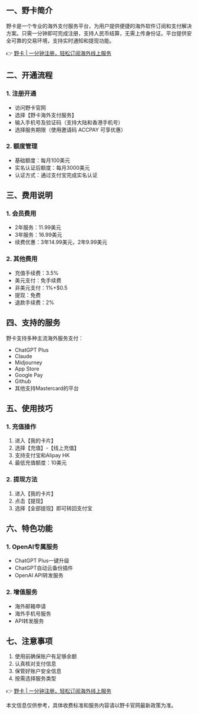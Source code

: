 ## 一、野卡简介

野卡是一个专业的海外支付服务平台，为用户提供便捷的海外软件订阅和支付解决方案。只需一分钟即可完成注册，支持人民币结算，无需上传身份证。平台提供安全可靠的交易环境，支持实时通知和提现功能。

👉 [野卡 | 一分钟注册，轻松订阅海外线上服务](https://bit.ly/bewildcard)

## 二、开通流程

### 1. 注册开通
- 访问野卡官网
- 选择【野卡海外支付服务】
- 输入手机号及验证码（支持大陆和香港手机号）
- 选择服务期限（使用邀请码 ACCPAY 可享优惠）

### 2. 额度管理
- 基础额度：每月100美元
- 实名认证后额度：每月3000美元
- 认证方式：通过支付宝完成实名认证

## 三、费用说明

### 1. 会员费用
- 2年服务：11.99美元
- 3年服务：16.99美元
- 续费优惠：3年14.99美元，2年9.99美元

### 2. 其他费用
- 充值手续费：3.5%
- 美元支付：免手续费
- 非美元支付：1%+$0.5
- 提现：免费
- 退款手续费：2%

## 四、支持的服务

野卡支持多种主流海外服务支付：
- ChatGPT Plus
- Claude
- Midjourney
- App Store
- Google Pay
- Github
- 其他支持Mastercard的平台

## 五、使用技巧

### 1. 充值操作
1. 进入【我的卡片】
2. 选择【充值】-【线上充值】
3. 支持支付宝和Alipay HK
4. 最低充值额度：10美元

### 2. 提现方法
1. 进入【我的卡片】
2. 点击【提现】
3. 选择【全部提现】即可转回支付宝

## 六、特色功能

### 1. OpenAI专属服务
- ChatGPT Plus一键升级
- ChatGPT自动云备份插件
- OpenAI API转发服务

### 2. 增值服务
- 海外邮箱申请
- 海外手机号服务
- API转发服务

## 七、注意事项

1. 使用前确保账户有足够余额
2. 认真核对支付信息
3. 保管好账户安全信息
4. 按需选择服务类型

👉 [野卡 | 一分钟注册，轻松订阅海外线上服务](https://bit.ly/bewildcard)

本文信息仅供参考，具体收费标准和服务内容请以野卡官网最新政策为准。